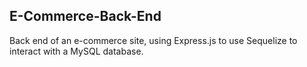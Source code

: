 ## E-Commerce-Back-End
Back end of an e-commerce site, using Express.js to use Sequelize to interact with a MySQL database.
